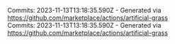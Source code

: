 Commits: 2023-11-13T13:18:35.590Z - Generated via https://github.com/marketplace/actions/artificial-grass
<br>
Commits: 2023-11-13T13:18:35.590Z - Generated via https://github.com/marketplace/actions/artificial-grass
<br>
